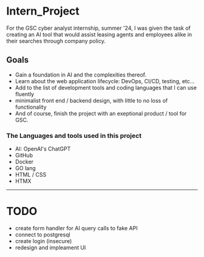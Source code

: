 # Intern_Project

For the GSC cyber analyst internship, summer '24, I was given the task of creating an AI tool that would assist leasing agents and employees alike in their searches through company policy.

## Goals

- Gain a foundation in AI and the complexities thereof.
- Learn about the web application lifecycle: DevOps, CI/CD, testing, etc...
- Add to the list of development tools and coding languages that I can use fluently
- minimalist front end / backend design, with little to no loss of functionality
- And of course, finish the project with an exeptional product / tool for GSC.

### The Languages and tools used in this project

- AI: OpenAI's ChatGPT
- GitHub
- Docker
- GO lang
- HTML / CSS
- HTMX
---
# TODO
- create form handler for AI query calls to fake API
- connect to postgresql
- create login (insecure)
- redesign and impleament UI
